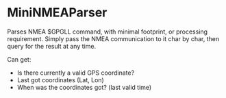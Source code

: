 # MiniNMEAParser

Parses NMEA $GPGLL command, with minimal footprint, or processing requirement.
Simply pass the NMEA communication to it char by char, then query for the result at any time.

Can get:
- Is there currently a valid GPS coordinate?
- Last got coordinates (Lat, Lon)
- When was the coordinates got? (last valid time)
